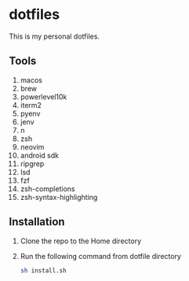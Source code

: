 # dotfiles

This is my personal dotfiles. 

## Tools

1. macos
2. brew
3. powerlevel10k
4. iterm2
5. pyenv
6. jenv
7. n
8. zsh
9. neovim
10. android sdk
11. ripgrep
12. lsd
13. fzf
14. zsh-completions
15. zsh-syntax-highlighting

## Installation

1. Clone the repo to the Home directory
2. Run the following command from dotfile directory

    ``` bash
    sh install.sh
    ```
